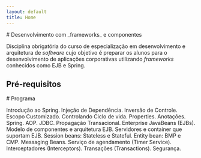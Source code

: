 ```yaml
---
layout: default
title: Home
---
```


<section id='inicio'/>
# Desenvolvimento com _frameworks_ e componentes

Disciplina obrigatória do curso de especialização em desenvolvimento e arquitetura
de _software_ cujo objetivo é preparar os alunos para o desenvolvimento de aplicações
corporativas utilizando _frameworks_ conhecidos como EJB e Spring.

# Pré-requisitos

<section id='programa' />
# Programa

Introdução ao Spring. Injeção de Dependência. Inversão de Controle. Escopo Customizado. Controlando Ciclo de vida. Properties. Anotações. Spring. AOP. JDBC. Propagação Transacional. Enterprise JavaBeans (EJBs). Modelo de componentes e arquitetura EJB. Servidores e container que suportam EJB. Session beans: Stateless e Stateful. Entity bean: BMP e CMP. Messaging Beans. Serviço de agendamento (Timer Service). Interceptadores (Interceptors). Transações (Transactions). Segurança.

<!-- <div class="posts">
  {% for post in paginator.posts %}
  <div class="post">
    <h1 class="post-title">
      <a href="{{ post.url }}">
        {{ post.title }}
      </a>
    </h1>

    <span class="post-date">{{ post.date | date_to_string }}</span>

    {{ post.content }}
  </div>
  {% endfor %}
</div>

<div class="pagination">
  {% if paginator.next_page %}
    <a class="pagination-item older" href="{{ site.baseurl }}page{{paginator.next_page}}">Older</a>
  {% else %}
    <span class="pagination-item older">Older</span>
  {% endif %}
  {% if paginator.previous_page %}
    {% if paginator.page == 2 %}
      <a class="pagination-item newer" href="{{ site.baseurl }}">Newer</a>
    {% else %}
      <a class="pagination-item newer" href="{{ site.baseurl }}page{{paginator.previous_page}}">Newer</a>
    {% endif %}
  {% else %}
    <span class="pagination-item newer">Newer</span>
  {% endif %}
</div> -->